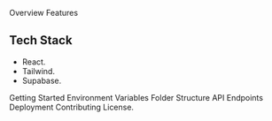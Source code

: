 Overview
Features

## Tech Stack
- React.
- Tailwind.
- Supabase.

Getting Started
Environment Variables
Folder Structure
API Endpoints
Deployment
Contributing
License.